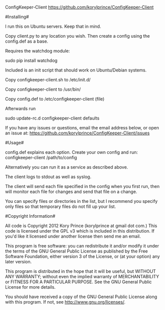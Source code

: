 ConfigKeeper-Client
https://github.com/korylprince/ConfigKeeper-Client

#Installing#

I run this on Ubuntu servers. Keep that in mind.

Copy client.py to any location you wish. Then create a config using the config.def as a base.

Requires the watchdog module:

sudo pip install watchdog

Included is an init script that should work on Ubuntu/Debian systems.

Copy configkeeper-client.sh to /etc/init.d/

Copy configkeeper-client to /usr/bin/

Copy config.def to /etc/configkeeper-client (file)

Afterwards run

sudo update-rc.d configkeeper-client defaults

If you have any issues or questions, email the email address below, or open an issue at:
https://github.com/korylprince/ConfigKeeper-Client/issues

#Usage#

config.def explains each option. Create your own config and run:
configkeeper-client /path/to/config

Alternatively you can run it as a service as described above.

The client logs to stdout as well as syslog.

The client will send each file specified in the config when you first run, then will monitor each file for changes and send that file on a change.

You can specify files or directories in the list, but I recommend you specify only files so that temporary files do not fill up your list.

#Copyright Information#

All code is Copyright 2012 Kory Prince (korylprince at gmail dot com.) This code is licensed under the GPL v3 which is included in this distribution. If you'd like it licensed under another license then send me an email.

This program is free software: you can redistribute it and/or modify
it under the terms of the GNU General Public License as published by
the Free Software Foundation, either version 3 of the License, or
(at your option) any later version.

This program is distributed in the hope that it will be useful,
but WITHOUT ANY WARRANTY; without even the implied warranty of
MERCHANTABILITY or FITNESS FOR A PARTICULAR PURPOSE.  See the
GNU General Public License for more details.

You should have received a copy of the GNU General Public License
along with this program.  If not, see <http://www.gnu.org/licenses/>.
